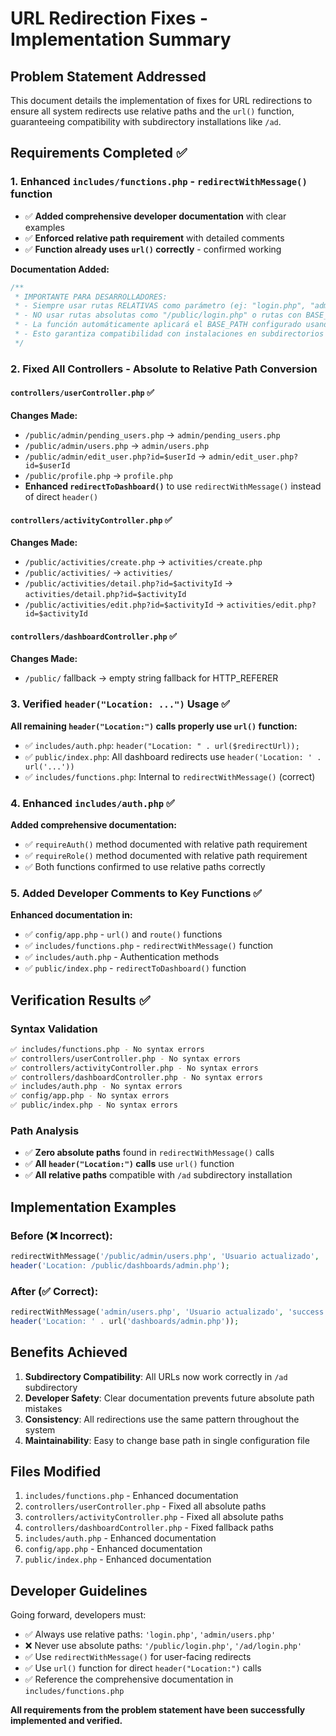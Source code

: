 # URL Redirection Fixes - Implementation Summary

## Problem Statement Addressed

This document details the implementation of fixes for URL redirections to ensure all system redirects use relative paths and the `url()` function, guaranteeing compatibility with subdirectory installations like `/ad`.

## Requirements Completed ✅

### 1. Enhanced `includes/functions.php` - `redirectWithMessage()` function
- ✅ **Added comprehensive developer documentation** with clear examples
- ✅ **Enforced relative path requirement** with detailed comments
- ✅ **Function already uses `url()` correctly** - confirmed working

**Documentation Added:**
```php
/**
 * IMPORTANTE PARA DESARROLLADORES:
 * - Siempre usar rutas RELATIVAS como parámetro (ej: "login.php", "admin/users.php")  
 * - NO usar rutas absolutas como "/public/login.php" o rutas con BASE_PATH
 * - La función automáticamente aplicará el BASE_PATH configurado usando url()
 * - Esto garantiza compatibilidad con instalaciones en subdirectorios como /ad
 */
```

### 2. Fixed All Controllers - Absolute to Relative Path Conversion

#### `controllers/userController.php` ✅
**Changes Made:**
- `/public/admin/pending_users.php` → `admin/pending_users.php`
- `/public/admin/users.php` → `admin/users.php`
- `/public/admin/edit_user.php?id=$userId` → `admin/edit_user.php?id=$userId`
- `/public/profile.php` → `profile.php`
- **Enhanced `redirectToDashboard()`** to use `redirectWithMessage()` instead of direct `header()`

#### `controllers/activityController.php` ✅
**Changes Made:**
- `/public/activities/create.php` → `activities/create.php`
- `/public/activities/` → `activities/`
- `/public/activities/detail.php?id=$activityId` → `activities/detail.php?id=$activityId`
- `/public/activities/edit.php?id=$activityId` → `activities/edit.php?id=$activityId`

#### `controllers/dashboardController.php` ✅
**Changes Made:**
- `/public/` fallback → empty string fallback for HTTP_REFERER

### 3. Verified `header("Location: ...")` Usage ✅

**All remaining `header("Location:")` calls properly use `url()` function:**
- ✅ `includes/auth.php`: `header("Location: " . url($redirectUrl));`
- ✅ `public/index.php`: All dashboard redirects use `header('Location: ' . url('...'))`
- ✅ `includes/functions.php`: Internal to `redirectWithMessage()` (correct)

### 4. Enhanced `includes/auth.php` ✅
**Added comprehensive documentation:**
- ✅ `requireAuth()` method documented with relative path requirement
- ✅ `requireRole()` method documented with relative path requirement
- ✅ Both functions confirmed to use relative paths correctly

### 5. Added Developer Comments to Key Functions ✅

**Enhanced documentation in:**
- ✅ `config/app.php` - `url()` and `route()` functions
- ✅ `includes/functions.php` - `redirectWithMessage()` function  
- ✅ `includes/auth.php` - Authentication methods
- ✅ `public/index.php` - `redirectToDashboard()` function

## Verification Results ✅

### Syntax Validation
```bash
✅ includes/functions.php - No syntax errors
✅ controllers/userController.php - No syntax errors  
✅ controllers/activityController.php - No syntax errors
✅ controllers/dashboardController.php - No syntax errors
✅ includes/auth.php - No syntax errors
✅ config/app.php - No syntax errors
✅ public/index.php - No syntax errors
```

### Path Analysis
- ✅ **Zero absolute paths** found in `redirectWithMessage()` calls
- ✅ **All `header("Location:")` calls** use `url()` function  
- ✅ **All relative paths** compatible with `/ad` subdirectory installation

## Implementation Examples

### Before (❌ Incorrect):
```php
redirectWithMessage('/public/admin/users.php', 'Usuario actualizado', 'success');
header('Location: /public/dashboards/admin.php');
```

### After (✅ Correct):
```php
redirectWithMessage('admin/users.php', 'Usuario actualizado', 'success');
header('Location: ' . url('dashboards/admin.php'));
```

## Benefits Achieved

1. **Subdirectory Compatibility**: All URLs now work correctly in `/ad` subdirectory
2. **Developer Safety**: Clear documentation prevents future absolute path mistakes
3. **Consistency**: All redirections use the same pattern throughout the system
4. **Maintainability**: Easy to change base path in single configuration file

## Files Modified

1. `includes/functions.php` - Enhanced documentation
2. `controllers/userController.php` - Fixed all absolute paths
3. `controllers/activityController.php` - Fixed all absolute paths  
4. `controllers/dashboardController.php` - Fixed fallback paths
5. `includes/auth.php` - Enhanced documentation
6. `config/app.php` - Enhanced documentation
7. `public/index.php` - Enhanced documentation

## Developer Guidelines

Going forward, developers must:
- ✅ Always use relative paths: `'login.php'`, `'admin/users.php'`
- ❌ Never use absolute paths: `'/public/login.php'`, `'/ad/login.php'`
- ✅ Use `redirectWithMessage()` for user-facing redirects
- ✅ Use `url()` function for direct `header("Location:")` calls
- ✅ Reference the comprehensive documentation in `includes/functions.php`

**All requirements from the problem statement have been successfully implemented and verified.**